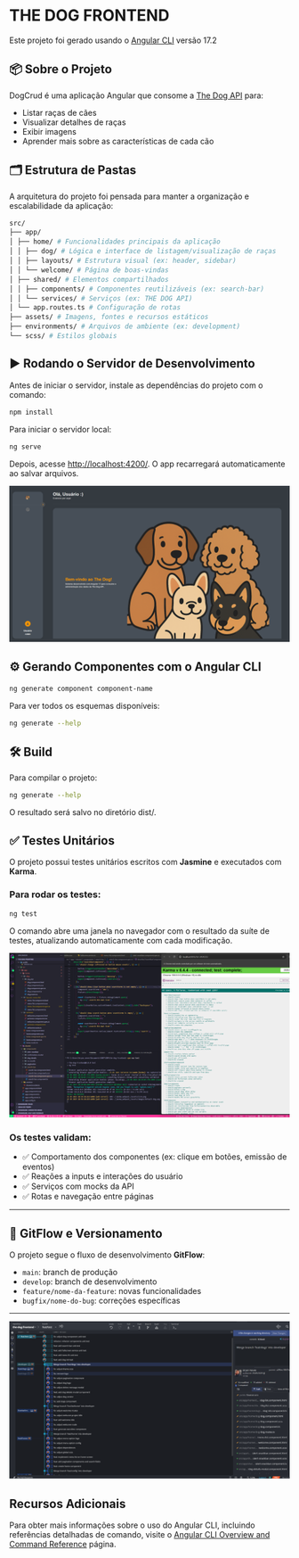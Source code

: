 # THE DOG FRONTEND

Este projeto foi gerado usando o [Angular CLI](https://github.com/angular/angular-cli) versão 17.2

## 📦 Sobre o Projeto

DogCrud é uma aplicação Angular que consome a [The Dog API](https://thedogapi.com/) para:

- Listar raças de cães
- Visualizar detalhes de raças
- Exibir imagens
- Aprender mais sobre as características de cada cão

## 🗂️ Estrutura de Pastas

A arquitetura do projeto foi pensada para manter a organização e escalabilidade da aplicação:

```bash
src/
├── app/
│ ├── home/ # Funcionalidades principais da aplicação
│ │ ├── dog/ # Lógica e interface de listagem/visualização de raças
│ │ ├── layouts/ # Estrutura visual (ex: header, sidebar)
│ │ └── welcome/ # Página de boas-vindas
│ ├── shared/ # Elementos compartilhados
│ │ ├── components/ # Componentes reutilizáveis (ex: search-bar)
│ │ └── services/ # Serviços (ex: THE DOG API)
│ └── app.routes.ts # Configuração de rotas
├── assets/ # Imagens, fontes e recursos estáticos
├── environments/ # Arquivos de ambiente (ex: development)
└── scss/ # Estilos globais
```

## ▶️ Rodando o Servidor de Desenvolvimento

Antes de iniciar o servidor, instale as dependências do projeto com o comando:

```bash
npm install
```

Para iniciar o servidor local:

```bash
ng serve
```

Depois, acesse [http://localhost:4200/](http://localhost:4200/). O app recarregará automaticamente ao salvar arquivos.

![alt text](./src/assets/images/readme/the-dog-welcome.png)

## ⚙️ Gerando Componentes com o Angular CLI

```bash
ng generate component component-name

```

Para ver todos os esquemas disponíveis:

```bash
ng generate --help
```

## 🛠️ Build

Para compilar o projeto:

```bash
ng generate --help
```

O resultado será salvo no diretório dist/.

## ✅ Testes Unitários

O projeto possui testes unitários escritos com **Jasmine** e executados com **Karma**.

### Para rodar os testes:

```bash
ng test
```

O comando abre uma janela no navegador com o resultado da suíte de testes, atualizando automaticamente com cada modificação.

![alt text](./src/assets/images/readme/unit-tests.png)

### Os testes validam:

- ✅ Comportamento dos componentes (ex: clique em botões, emissão de eventos)
- ✅ Reações a inputs e interações do usuário
- ✅ Serviços com mocks da API
- ✅ Rotas e navegação entre páginas

---

## 🌱 GitFlow e Versionamento

O projeto segue o fluxo de desenvolvimento **GitFlow**:

- `main`: branch de produção
- `develop`: branch de desenvolvimento
- `feature/nome-da-feature`: novas funcionalidades
- `bugfix/nome-do-bug`: correções específicas

---

![alt text](./src/assets/images/readme/gitkrakem.png)

## Recursos Adicionais

Para obter mais informações sobre o uso do Angular CLI, incluindo referências detalhadas de comando, visite o [Angular CLI Overview and Command Reference](https://angular.dev/tools/cli) página.
